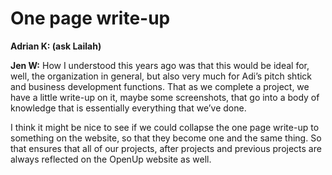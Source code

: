 # One page write-up

**Adrian K: \(ask Lailah\)**  


**Jen W:** How I understood this years ago was that this would be ideal for, well, the organization in general, but also very much for Adi’s pitch shtick and business development functions. That as we complete a project, we have a little write-up on it, maybe some screenshots, that go into a body of knowledge that is essentially everything that we’ve done.   


I think it might be nice to see if we could collapse the one page write-up to something on the website, so that they become one and the same thing. So that ensures that all of our projects, after projects and previous projects are always reflected on the OpenUp website as well.

